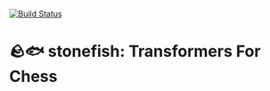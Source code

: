 [![Build Status](https://app.travis-ci.com/mkrum/stonefish.svg?branch=main)](https://app.travis-ci.com/mkrum/stonefish)

# 🪨🐟 stonefish: Transformers For Chess
